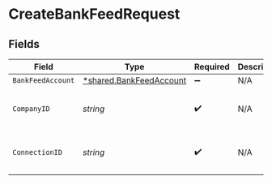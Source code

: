 # CreateBankFeedRequest


## Fields

| Field                                                             | Type                                                              | Required                                                          | Description                                                       | Example                                                           |
| ----------------------------------------------------------------- | ----------------------------------------------------------------- | ----------------------------------------------------------------- | ----------------------------------------------------------------- | ----------------------------------------------------------------- |
| `BankFeedAccount`                                                 | [*shared.BankFeedAccount](../../models/shared/bankfeedaccount.md) | :heavy_minus_sign:                                                | N/A                                                               |                                                                   |
| `CompanyID`                                                       | *string*                                                          | :heavy_check_mark:                                                | N/A                                                               | 8a210b68-6988-11ed-a1eb-0242ac120002                              |
| `ConnectionID`                                                    | *string*                                                          | :heavy_check_mark:                                                | N/A                                                               | 2e9d2c44-f675-40ba-8049-353bfcb5e171                              |